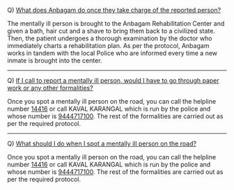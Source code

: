 Q) <u>What does Anbagam do once they take charge of the reported person?</u>

The mentally ill person is brought to the Anbagam Rehabilitation Center and given a bath, hair cut and a shave to bring them back to a civilized state. Then, the patient undergoes a thorough examination by the doctor who immediately charts a rehabilitation plan.  As per the protocol, Anbagam works in tandem with the local Police who are informed every time a new inmate is brought into the center.

---

Q) <u>If I call to report a mentally ill person, would I have to go through paper work or any other formalities?</u>

Once you spot a mentally ill person on the road, you can call the helpline number [14416](tel:14416) or call KAVAL KARANGAL which is run by the police and whose number is [9444717100](tel:9444717100). The rest of the formalities are carried out as per the required protocol.

---

Q) <u>What should I do when I spot a mentally ill person on the road?</u>

Once you spot a mentally ill person on the road, you can call the helpline number [14416](tel:14416) or call KAVAL KARANGAL which is run by the police and whose number is [9444717100](tel:9444717100). The rest of the formalities are carried out as per the required protocol.
